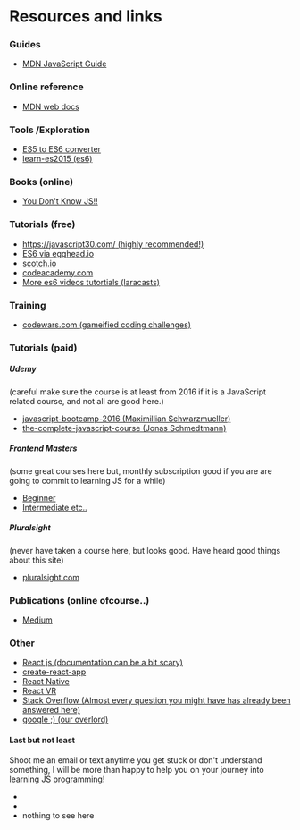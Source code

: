 # Resources and links

### Guides
* [MDN JavaScript Guide](https://developer.mozilla.org/en-US/docs/Web/JavaScript/Guide)

### Online reference
* [MDN web docs](https://developer.mozilla.org/en/docs/Web/JavaScript/Reference)

### Tools /Exploration
* [ES5 to ES6 converter](https://es6console.com/)
* [learn-es2015 (es6)](https://babeljs.io/learn-es2015/)

### Books (online)
* [You Don't Know JS!!](https://github.com/getify/You-Dont-Know-JS)

### Tutorials (free)
* [https://javascript30.com/  (highly recommended!)](https://javascript30.com/)
* [ES6 via egghead.io](https://egghead.io/lessons/arrow-function)
* [scotch.io](https://scotch.io/tutorials?q=&hits_per_page=12&page=1&dFR%5Btags%5D%5B0%5D=javascript&is_v=1)
* [codeacademy.com](https://www.codecademy.com/learn/learn-javascript)
* [More es6 videos tutortials (laracasts)](https://laracasts.com/series/es6-cliffsnotes)

### Training
* [codewars.com (gameified coding challenges)](https://www.codewars.com)

### Tutorials (paid)

##### Udemy
(careful make sure the course is at least from 2016 if it is a JavaScript related course, and not all are good here.)

* [javascript-bootcamp-2016 (Maximillian Schwarzmueller)](https://www.udemy.com/javascript-bootcamp-2016/#curriculum)
* [the-complete-javascript-course (Jonas Schmedtmann)](https://www.udemy.com/the-complete-javascript-course/#curriculum)
##### Frontend Masters
(some great courses here but, monthly subscription good if you are are going to commit to learning JS for a while)
* [Beginner](https://frontendmasters.com/courses/#beginner)
* [Intermediate etc..](https://frontendmasters.com/courses/#intermediate)
##### Pluralsight
(never have taken a course here, but looks good. Have heard good things about this site)

* [pluralsight.com](https://www.pluralsight.com/browse/software-development/javascript)

### Publications (online ofcourse..)
* [Medium](https://medium.com/)

### Other
* [React js (documentation can be a bit scary)](https://facebook.github.io/react/)
* [create-react-app](https://github.com/facebookincubator/create-react-app)
* [React Native](https://facebook.github.io/react-native/)
* [React VR](https://facebook.github.io/react-vr/)
* [Stack Overflow (Almost every question you might have has already been answered here)](https://stackoverflow.com/documentation/javascript/topics)
* [google ;) (our overlord)](https://www.google.ca/)

#### Last but not least
Shoot me an email or text anytime you get stuck or don't understand something, I will be more than happy to help you on your journey into learning JS programming!

*
*
* nothing to see here
